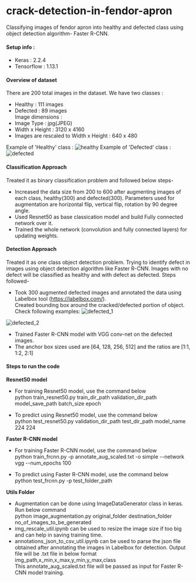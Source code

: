 # crack-detection-in-fendor-apron

Classifying images of fendor apron into healthy and defected class using object detection algorithm- Faster R-CNN.

#### Setup info :
* Keras : 2.2.4
* Tensorflow : 1.13.1

#### Overview of dataset
There are 200 total images in the dataset. We have two classes :
* Healthy : 111 images
* Defected : 89 images <br />
Image dimensions :
* Image Type : jpg(JPEG)
* Width x Height : 3120 x 4160
* Images are rescaled to Width x Height : 640 x 480

Example of 'Healthy' class :
![healthy](https://user-images.githubusercontent.com/24800950/55561614-1383aa80-5710-11e9-9ca2-15e55f264c73.jpg)
Example of 'Defected' class :
![defected](https://user-images.githubusercontent.com/24800950/55561608-11b9e700-5710-11e9-9820-33bf81f16c83.jpg)

#### Classification Approach
Treated it as binary classification problem and followed below steps-
* Increased the data size from 200 to 600 after augmenting images of each class, healthy(300) and defected(300). Parameters used for augmentation are horizontal flip, vertical flip, rotation by 90 degree angle. 
* Used Resnet50 as base classication model and build Fully connected network over it.
* Trained the whole network (convolution and fully connected layers) for updating weights. 

#### Detection Approach
Treated it as one class object detection problem. Trying to identify defect in images using object detection algorithm like Faster R-CNN. Images with no defect will be classified as healthy and with defect as defected.
Steps followed-
* Took 300 augmented defected images and annotated the data using Labelbox tool (https://labelbox.com/).<br />
Created bounding box around the cracked/defected portion of object. Check following examples:
![defected_1](https://user-images.githubusercontent.com/24800950/55561609-12527d80-5710-11e9-9b65-8341d3039a5f.JPG)

![defected_2](https://user-images.githubusercontent.com/24800950/55561611-12eb1400-5710-11e9-995a-d5af1d40be0a.JPG)

* Trained Faster R-CNN model with VGG conv-net on the defected images.
* The anchor box sizes used are [64, 128, 256, 512] and the ratios are [1:1, 1:2, 2:1] <br />


#### Steps to run the code
**Resnet50 model**
* For training Resnet50 model, use the command below <br />
python train_resnet50.py train_dir_path validation_dir_path  model_save_path batch_size epoch

* To predict using Resnet50 model, use the command below <br />
python test_resnet50.py validation_dir_path test_dir_path model_name 224 224

**Faster R-CNN model**
* For training Faster R-CNN model, use the command below <br />
python train_frcnn.py -p annotate_aug_scaled.txt -o simple --network vgg --num_epochs 100

* To predict using Faster R-CNN model, use the command below <br />
python test_frcnn.py -p test_folder_path <br />

**Utils Folder**
* Augmentation can be done using ImageDataGenerator class in keras. Run below command <br />
python image_augmentation.py original_folder destination_folder no_of_images_to_be_generated
* img_rescale_util.ipynb can be used to resize the image size if too big and can help in saving training time.
* annotations_json_to_csv_util.ipynb can be used to parse the json file obtained after annotating the images in Labelbox for detection. Output file will be .txt file in below format <br />
img_path,x_min,x_max,y_min,y_max,class <br />
This annotate_aug_scaled.txt file will be passed as input for Faster R-CNN model training.
